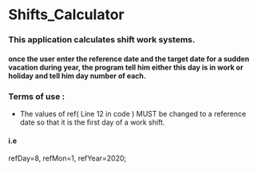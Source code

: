 # Shifts_Calculator
### This application calculates shift work systems.
#### once the user enter the reference date and the target date for a sudden vacation during year, the program tell him either this day is in work or holiday and tell him day number of each.
### Terms of use :
- The values of ref( Line 12 in code ) MUST be changed to a reference date so that it is the first day of a work shift.
#### i.e
refDay=8, refMon=1, refYear=2020;
